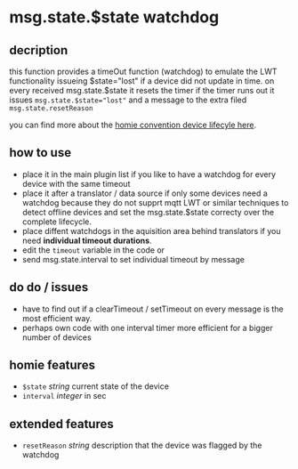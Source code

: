 # msg.state.$state watchdog
## decription
this function provides a timeOut function (watchdog) to emulate the LWT functionality
issueing $state="lost" if a device did not update in time. 
on every received msg.state.$state it resets the timer
if the timer runs out it issues `msg.state.$state="lost"` and a message to 
the extra filed `msg.state.resetReason`

you can find more about the [homie convention device lifecyle here](https://homieiot.github.io/specification/#device-lifecycle).

## how to use
- place it in the main plugin list if you like to have a watchdog for every device with the same timeout
- place it after a translator / data source if only some devices need a watchdog because they do not supprt mqtt LWT or similar techniques to detect offline devices and set the msg.state.$state correcty over the complete lifecycle.
- place diffent watchdogs in the aquisition area behind translators if you need **individual timeout durations**.
- edit the `timeout` variable in the code or
- send msg.state.interval to set individual timeout by message

## do do / issues
- have to find out if a clearTimeout / setTimeout on every message is the most efficient way.
- perhaps own code with one interval timer more efficient for a bigger number of devices

## homie features
- `$state` *string* current state of the device
- `interval` *integer* in sec 

## extended features
- `resetReason` *string* description that the device was flagged by the watchdog
